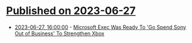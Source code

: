 # [Published on 2023-06-27](index.md)

* [2023-06-27, 16:00:00](https://games.slashdot.org/story/23/06/27/101216/microsoft-exec-was-ready-to-go-spend-sony-out-of-business-to-strengthen-xbox?utm_source=rss1.0mainlinkanon&utm_medium=feed) - [Microsoft Exec Was Ready To 'Go Spend Sony Out of Business' To Strengthen Xbox](https://games.slashdot.org/story/23/06/27/101216/microsoft-exec-was-ready-to-go-spend-sony-out-of-business-to-strengthen-xbox?utm_source=rss1.0mainlinkanon&utm_medium=feed)
